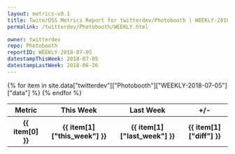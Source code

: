 ```yaml
---
layout: metrics-v0.1
title: TwiterOSS Metrics Report for twitterdev/Photobooth | WEEKLY-2018-07-05 | 2018-07-05
permalink: /twitterdev/Photobooth/WEEKLY.html

owner: twitterdev
repo: Photobooth
reportID: WEEKLY-2018-07-05
datestampThisWeek: 2018-07-05
datestampLastWeek: 2018-06-26
---
```


<table style="width: 100%">
    <tr>
        <th>Metric</th>
        <th>This Week</th>
        <th>Last Week</th>
        <th>+/-</th>
    </tr>
    {% for item in site.data["twitterdev"]["Photobooth"]["WEEKLY-2018-07-05"]["data"] %}
    <tr>
        <th>{{ item[0] }}</th>
        <th>{{ item[1]["this_week"] }}</th>
        <th>{{ item[1]["last_week"] }}</th>
        <th>{{ item[1]["diff"] }}</th>
    </tr>
    {% endfor %}
</table>

